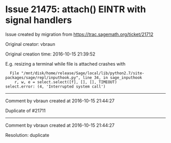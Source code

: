 # Issue 21475: attach() EINTR with signal handlers

Issue created by migration from https://trac.sagemath.org/ticket/21712

Original creator: vbraun

Original creation time: 2016-10-15 21:39:52

E.g. resizing a terminal while file is attached crashes with

```
  File "/mnt/disk/home/release/Sage/local/lib/python2.7/site-packages/sage/repl/inputhook.py", line 34, in sage_inputhook
    r, w, e = select.select([f], [], [], TIMEOUT)
select.error: (4, 'Interrupted system call')
```



---

Comment by vbraun created at 2016-10-15 21:44:27

Duplicate of #21711


---

Comment by vbraun created at 2016-10-15 21:44:27

Resolution: duplicate
